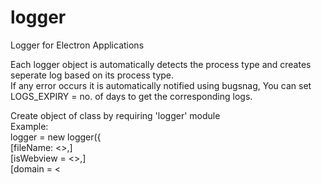 # logger
Logger for Electron Applications

Each logger object is automatically detects the process type and creates seperate log based on its process type.<br/>
If any error occurs it is automatically notified using bugsnag, You can set LOGS_EXPIRY = no. of days to get the corresponding logs.<br/>

Create object of class by requiring 'logger' module<br/>
Example:<br/>
      logger = new logger({<br/>
            [fileName: <<custom filename>>,]<br/>
            [isWebview = <<boolean value stating whether its a webview logs>>,]<br/>
            [domain = <<title or info stating its presence>>]<br/>
      });<br/>
      logger.<<level>>(<<message>>);<br/>
      logger.uploadLogs()[or pruneOldLogs()].then(result=>console.log(result));<br/>
Note :<br/>
      uploadLogs() and pruneOldLogs() return promise.
